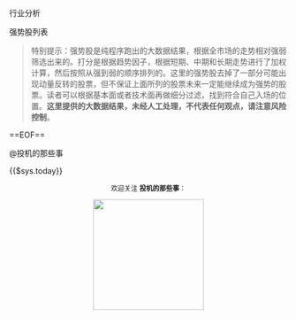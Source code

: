 

<header-box>行业分析</header-box>

<header-box>强势股列表</header-box>

> 特别提示：强势股是纯程序跑出的大数据结果，根据全市场的走势相对强弱筛选出来的。打分是根据趋势因子，根据短期、中期和长期走势进行了加权计算，然后按照从强到弱的顺序排列的。这里的强势股去掉了一部分可能出现动量反转的股票，但不保证上面所列的股票未来一定能继续成为强势的股票。读者可以根据基本面或者技术面再做细分过滤，找到符合自己入场的位置。**这里提供的大数据结果，未经人工处理，不代表任何观点，请注意风险控制**。

==EOF==

@投机的那些事

{{$sys.today}}

<center>
    <p style="font-size:12px">欢迎关注 <strong>投机的那些事</strong>：</p>
    <img src="https://mmbiz.qpic.cn/mmbiz_jpg/GJZOrmuxztLkVbpWnXOKJiciakdyZpTnyCbwOBaomP0pgD6QxQXjByxk6KoHLc5AuqQYgoDhn4Exx4ROxWCiasIsA/0?wx_fmt=jpeg" width="200px"/>
</center>

